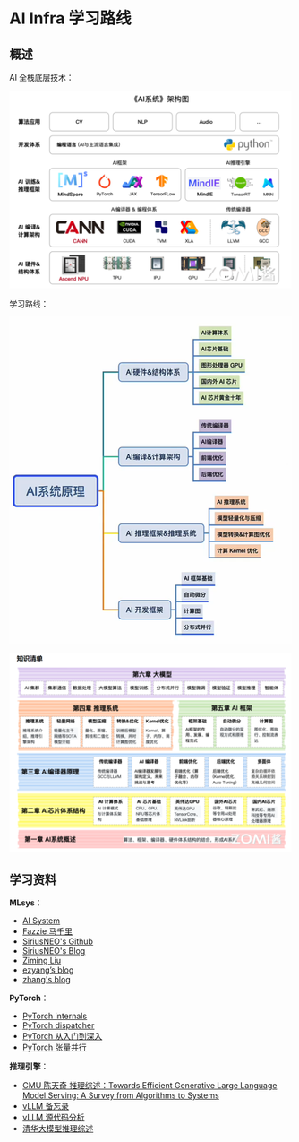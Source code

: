 # AI Infra 学习路线

## 概述

AI 全栈底层技术：

![image-20240825162712686](images/image-20240825162712686.png)

学习路线：

![image-20240825160317149](images/image-20240825160317149.png)

![Snipaste_2024-08-24_23-52-31](images/Snipaste_2024-08-24_23-52-31.png)

## 学习资料

**MLsys**：

- [<u>AI System</u>](https://chenzomi12.github.io/)
- [<u>Fazzie 马千里</u>](https://fazzie-key.cool/2023/02/21/MLsys/)
- [<u>SiriusNEO's Github</u>](https://github.com/siriusneo)
- [<u>SiriusNEO's Blog</u>](https://me.tric.space/)
- [<u>Ziming Liu</u>](https://maruyamaaya.github.io/)
- [<u>ezyang’s blog</u>](http://blog.ezyang.com/about/)
- [<u>zhang's blog</u>](https://www.armcvai.cn/)

**PyTorch**：

- [<u>PyTorch internals</u>](http://blog.ezyang.com/2019/05/pytorch-internals/)
- [<u>PyTorch dispatcher</u>](http://blog.ezyang.com/2020/09/lets-talk-about-the-pytorch-dispatcher/)
- [<u>PyTorch 从入门到深入</u>](https://zhuanlan.zhihu.com/p/716453924)
- [<u>PyTorch 张量并行</u>](https://zhuanlan.zhihu.com/p/711574586)

**推理引擎**：

- [<u>CMU 陈天奇 推理综述：Towards Efficient Generative Large Language Model Serving: A Survey from Algorithms to Systems</u>](https://arxiv.org/pdf/2312.15234)
- [<u>vLLM 备忘录</u>](https://zhuanlan.zhihu.com/p/730817485)
- [<u>vLLM 源代码分析</u>](https://me.tric.space/2023/07/10/vllm/)
- [<u>清华大模型推理综述</u>](https://www.53ai.com/news/LargeLanguageModel/2024072020894.html)
